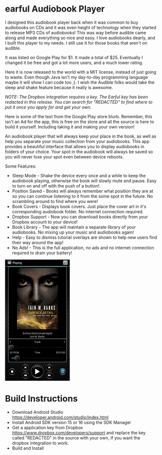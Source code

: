 # earful Audiobook Player

I designed this audiobook player back when it was common to buy audiobooks
on CDs and it was even height of technology when they started to release MP3
CDs of audiobooks! This was way before audible came along and made everything so
nice and easy. I love audiobooks dearly, and I built this player to my needs. 
I still use it for those books that aren't on audible.

It was listed on Google Play for $1. It made a total of $25. Eventually I changed it be free 
and got a lot more users, and a much lower rating.

Here it is now released to the world with a MIT license, instead of just going to waste. Even though
Java isn't my day-to-day programming language maybe it will show I can code too ;).
I wish the Audible folks would take the sleep and shake feature because it really is awesome.

_NOTE: The Dropbox integration requires a key. The Earful key has been redacted in this release.
You can search for "REDACTED" to find where to put it once you apply for and get your own._

Here is some of the text from the Google Play store blurb. Remember, this isn't an Ad for the app,
this is free on the store and all the source is here to build it yourself. Including taking it and making your own version!

An audiobook player that will always keep your place in the book, 
as well as help you separate your music collection from your audiobooks. 
This app provides a beautiful interface that allows you to display audiobooks 
in folders of your choice. Your spot in the audiobook will always be saved so 
you will never lose your spot even between device reboots. 

Some Features:
* Sleep Mode - Shake the device every once and a while to keep the audiobook playing, otherwise the book will slowly mute and pause. Easy to turn on and off with the push of a button!.
* Position Saved - Books will always remember what position they are at so you can continue listening to it from the some spot in the future. No scrambling around to find where you were!
* Book Covers - Displays book covers. Just place the cover art in it's corresponding audiobook folder. No internet connection required.
* Dropbox Support - Now you can download books directly from your Dropbox account to your device!
* Book Library - The app will maintain a separate library of your audiobooks. No mixing up your music and audiobooks again!
* Help - Easy to dismiss tutorial overlays are shown to help new users find their way around the app!
* No Ads! - This is the full application, no ads and no internet connection required to drain your battery! 

![Image Preview of Earful Audiobook Player](docs/earful_preview_sm.png)

# Build Instructions

* Download Android Studio <https://developer.android.com/studio/index.html>
* Install Android SDK version 15 or 16 using the SDK Manager 
* Get a application key from Dropbox <https://www.dropbox.com/developers/support> and replace the key called "REDACTED" in the source with your own, if you want the dropbox integration to work.
* Build and Install